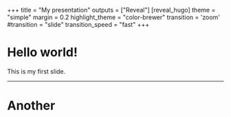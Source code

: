 +++
title = "My presentation"
outputs = ["Reveal"]
[reveal_hugo]
theme = "simple"
margin = 0.2
highlight_theme = "color-brewer"
transition = 'zoom' #transition = "slide"
transition_speed = "fast"
+++
# Hello world!

This is my first slide.

---

# Another
